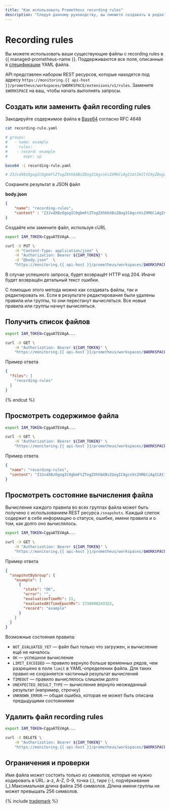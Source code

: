 ```yaml
---
title: "Как использовать Prometheus recording rules"
description: "Следуя данному руководству, вы сможете создавать и редактировать файлы Prometheus recording rules."
---
```


# Recording rules


Вы можете использовать ваши существующие файлы с recording rules в {{ managed-prometheus-name }}. Поддерживаются все поля, описанные в [спецификации](https://prometheus.io/docs/prometheus/latest/configuration/recording_rules/) YAML файла.

API представлен набором REST ресурсов, которые находятся под адресу `https://monitoring.{{ api-host }}/prometheus/workspaces/$WORKSPACE/extensions/v1/rules`. Замените `$WORKSPACE` на ваш, чтобы начать выполнять запросы.


## Создать или заменить файл recording rules

Закодируйте содержимое файла в [Base64](https://en.wikipedia.org/wiki/Base64) согласно RFC 4648

```bash
cat recording-rule.yaml

# groups:
#   - name: example
#     rules:
#    - record: example
#       expr: up

base64 -i recording-rule.yaml

# Z3JvdXBzOgogIC0gbmFtZTogZXhhbXBsZQogICAgcnVsZXM6CiAgICAtIHJlY29yZDogZXhhbXBsZQogICAgICBleHByOiB1cA==
```

Сохраните результат в JSON файл

**body.json**
```json
{
    "name": "recording-rules",
    "content" : "Z3JvdXBzOgogIC0gbmFtZTogZXhhbXBsZQogICAgcnVsZXM6CiAgICAtIHJlY29yZDogZXhhbXBsZQogICAgICBleHByOiB1cA=="
}
```

Создайте или замените файл, используя cURL

```bash
export IAM_TOKEN=CggaATEVAgA...

curl -X PUT \
    -H "Content-Type: application/json" \
    -H "Authorization: Bearer ${IAM_TOKEN}" \
    -d "@body.json"  \
    "https://monitoring.{{ api-host }}/prometheus/workspaces/$WORKSPACE/extensions/v1/rules"
```

В случае успешного запроса, будет возвращёт HTTP код 204. Иначе будет возвращён детальный текст ошибки.

С помощью этого метода можно как создавать файлы, так и редактировать их. Если в результате редактирования были удалены правила или группы, то они перестанут вычисляться. Все новые правила или группы начнут вычисляться.

## Получить список файлов

```bash
export IAM_TOKEN=CggaATEVAgA...

curl -X GET \
    -H "Authorization: Bearer ${IAM_TOKEN}" \
    "https://monitoring.{{ api-host }}/prometheus/workspaces/$WORKSPACE/extensions/v1/rules"
```

Пример ответа

```json
{
  "files": [
    "recording-rules"
  ]
}
```

{% endcut %}

## Просмотреть содержимое файла


```bash
export IAM_TOKEN=CggaATEVAgA...

curl -X GET \
    -H "Authorization: Bearer ${IAM_TOKEN}" \
    "https://monitoring.{{ api-host }}/prometheus/workspaces/$WORKSPACE/extensions/v1/rules/recording-rules"
```


Пример ответа

```json
{
  "name": "recording-rules",
  "content": "Z3JvdXBzOgogIC0gbmFtZTogZXhhbXBsZQogICAgcnVsZXM6CiAgICAtIHJlY29yZDogZXhhbXBsZQogICAgICBleHByOiB1cA=="
}
```

## Просмотреть состояние вычисления файла

Вычисление каждого правила во всех группах файла может быть получено с использованием REST ресурса `/snapshots`. Каждый слепок содержит в себе информацию о статусе, ошибке, имени правила и о том, как долго оно вычислялось.

```bash
export IAM_TOKEN=CggaATEVAgA...

curl -X GET \
    -H "Authorization: Bearer ${IAM_TOKEN}" \
    "https://monitoring.{{ api-host }}/prometheus/workspaces/$WORKSPACE/extensions/v1/rules/recording-rules/snapshots"
```

Пример ответа

```json
{
  "snapshotByGroup": {
    "example": [
      {
        "state": "OK",
        "error": "",
        "evaluationTimeMs": 21,
        "evaluatedAtTimeEpochMs": 1710490243322,
        "record": "example"
      }
    ]
  }
}
```

Возможные состояния правила:
* `NOT_EVALUATED_YET` — файл был только что загружен, и вычисление ещё не началось
* `OK` — успешное вычисление
* `LIMIT_EXCEEDED` — правило вернуло больше временных рядов, чем разрешено в поле `limit` в YAML-определении файла. Для таких правил не сохраняется частичный результат вычислений
* `TIMEOUT` — правило вычислялось слишком долго
* `UNEXPECTED_RESULT_TYPE` — вычисление вернуло неожиданный результат (например, строчку)
* `UNKNOWN_ERROR` — общая ошибка, которая не может быть описана предыдущими состояниями


## Удалить файл recording rules

```bash
export IAM_TOKEN=CggaATEVAgA...

curl -X DELETE \
    -H "Authorization: Bearer ${IAM_TOKEN}" \
    "https://monitoring.{{ api-host }}/prometheus/workspaces/$WORKSPACE/extensions/v1/rules/recording-rules"
```

## Ограничения и проверки

Имя файла может состоять только из символов, которые не нужно кодировать в URL: a-z, A-Z, 0-9, точка (.), тире (-), подчёркивание (_).Максимальная длина файла 256 символов. Длина имени группы не может превышать 256 символов.


{% include [trademark](../../../../_includes/monitoring/trademark.md) %}
